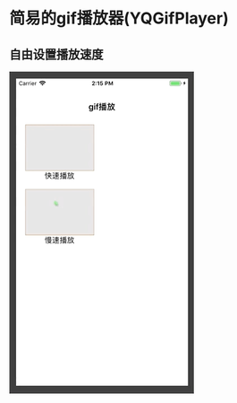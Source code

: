 # 简易的gif播放器(YQGifPlayer)


## 自由设置播放速度
![gifPlayerDemo.gif](https://raw.githubusercontent.com/yqing0115/YQGifPlayer/master/gifPlayerDemo.gif)
